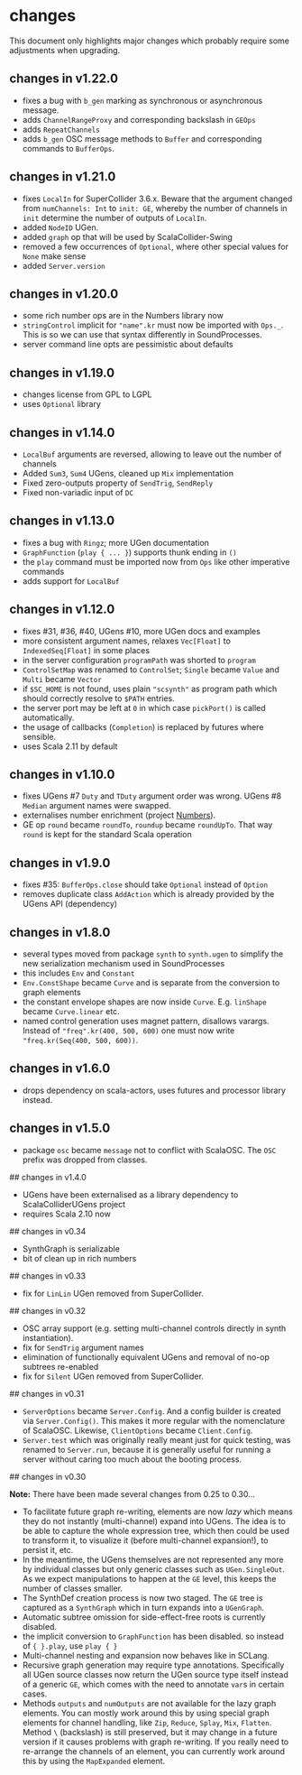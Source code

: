 # changes

This document only highlights major changes which probably require some adjustments when upgrading.

## changes in v1.22.0

- fixes a bug with `b_gen` marking as synchronous or asynchronous message.
- adds `ChannelRangeProxy` and corresponding backslash in `GEOps`
- adds `RepeatChannels`
- adds `b_gen` OSC message methods to `Buffer` and corresponding
  commands to `BufferOps`.

## changes in v1.21.0

- fixes `LocalIn` for SuperCollider 3.6.x. Beware that the argument
  changed from `numChannels: Int` to `init: GE`, whereby the number
  of channels in `init` determine the number of outputs of `LocalIn`.
- added `NodeID` UGen.
- added `graph` op that will be used by ScalaCollider-Swing
- removed a few occurrences of `Optional`, where other special values
  for `None` make sense
- added `Server.version`

## changes in v1.20.0

- some rich number ops are in the Numbers library now
- `stringControl` implicit for `"name".kr` must now be imported with `Ops._`.
  This is so we can use that syntax differently in SoundProcesses.
- server command line opts are pessimistic about defaults
 
## changes in v1.19.0

- changes license from GPL to LGPL
- uses `Optional` library

## changes in v1.14.0

- `LocalBuf` arguments are reversed, allowing to leave out the number of channels
- Added `Sum3`, `Sum4` UGens, cleaned up `Mix` implementation
- Fixed zero-outputs property of `SendTrig`, `SendReply`
- Fixed non-variadic input of `DC`

## changes in v1.13.0

- fixes a bug with `Ringz`; more UGen documentation
- `GraphFunction` (`play { ... }`) supports thunk ending in `()`
- the `play` command must be imported now from `Ops` like other imperative commands
- adds support for `LocalBuf`

## changes in v1.12.0

- fixes #31, #36, #40, UGens #10, more UGen docs and examples
- more consistent argument names, relaxes `Vec[Float]` to `IndexedSeq[Float]` in some places
- in the server configuration `programPath` was shorted to `program`
- `ControlSetMap` was renamed to `ControlSet`; `Single` became `Value` and `Multi` became `Vector`
- if `$SC_HOME` is not found, uses plain `"scsynth"` as program path which should correctly resolve to `$PATH` entries.
- the server port may be left at `0` in which case `pickPort()` is called automatically.
- the usage of callbacks (`Completion`) is replaced by futures where sensible.
- uses Scala 2.11 by default

## changes in v1.10.0

- fixes UGens #7 `Duty` and `TDuty` argument order was wrong. UGens #8 `Median` argument names were swapped.
- externalises number enrichment (project [Numbers](https://github.com/Sciss/Numbers)).
- GE op `round` became `roundTo`, `roundup` became `roundUpTo`. That way `round` is kept for the standard Scala operation

## changes in v1.9.0

- fixes #35: `BufferOps.close` should take `Optional` instead of `Option`
- removes duplicate class `AddAction` which is already provided by the UGens API (dependency)

## changes in v1.8.0

- several types moved from package `synth` to `synth.ugen` to simplify the new serialization mechanism used in SoundProcesses
- this includes `Env` and `Constant`
- `Env.ConstShape` became `Curve` and is separate from the conversion to graph elements
- the constant envelope shapes are now inside `Curve`. E.g. `linShape` became `Curve.linear` etc.
- named control generation uses magnet pattern, disallows varargs. Instead of `"freq".kr(400, 500, 600)` one must now write `"freq.kr(Seq(400, 500, 600))`.

## changes in v1.6.0

- drops dependency on scala-actors, uses futures and processor library instead.

## changes in v1.5.0

- package `osc` became `message` not to conflict with ScalaOSC. The `OSC` prefix was dropped from classes.

## changes in v1.4.0

- UGens have been externalised as a library dependency to ScalaColliderUGens project
- requires Scala 2.10 now

## changes in v0.34

- SynthGraph is serializable
- bit of clean up in rich numbers

## changes in v0.33

- fix for `LinLin` UGen removed from SuperCollider.

## changes in v0.32

- OSC array support (e.g. setting multi-channel controls directly in synth instantiation).
- fix for `SendTrig` argument names
- elimination of functionally equivalent UGens and removal of no-op subtrees re-enabled
- fix for `Silent` UGen removed from SuperCollider.

## changes in v0.31

- `ServerOptions` became `Server.Config`. And a config builder is created via `Server.Config()`. This makes it more regular with the nomenclature of ScalaOSC. Likewise, `ClientOptions` became `Client.Config`.
- `Server.test` which was originally really meant just for quick testing, was renamed to `Server.run`, because it is generally useful for running a server without caring too much about the booting process.

## changes in v0.30

__Note:__ There have been made several changes from 0.25 to 0.30...

- To facilitate future graph re-writing, elements are now _lazy_ which means they do not instantly (multi-channel) expand into UGens. The idea is to be able to capture the whole expression tree, which then could be used to transform it, to visualize it (before multi-channel expansion!), to persist it, etc.
- In the meantime, the UGens themselves are not represented any more by individual classes but only generic classes such as `UGen.SingleOut`. As we expect manipulations to happen at the `GE` level, this keeps the number of classes smaller.
- The SynthDef creation process is now two staged. The `GE` tree is captured as a `SynthGraph` which in turn expands into a `UGenGraph`.
- Automatic subtree omission for side-effect-free roots is currently disabled.
- the implicit conversion to `GraphFunction` has been disabled. so instead of `{ }.play`, use `play { }`
- Multi-channel nesting and expansion now behaves like in SCLang.
- Recursive graph generation may require type annotations. Specifically all UGen source classes now return the UGen source type itself instead of a generic `GE`, which comes with the need to annotate `var`s in certain cases.
- Methods `outputs` and `numOutputs` are not available for the lazy graph elements. You can mostly work around this by using special graph elements for channel handling, like `Zip`, `Reduce`, `Splay`, `Mix`, `Flatten`. Method `\` (backslash) is still preserved, but it may change in a future version if it causes problems with graph re-writing. If you really need to re-arrange the channels of an element, you can currently work around this by using the `MapExpanded` element.
